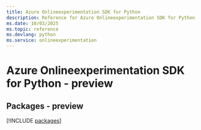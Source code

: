 ```yaml
---
title: Azure Onlineexperimentation SDK for Python
description: Reference for Azure Onlineexperimentation SDK for Python
ms.date: 10/03/2025
ms.topic: reference
ms.devlang: python
ms.service: onlineexperimentation
---
```

# Azure Onlineexperimentation SDK for Python - preview
## Packages - preview
[!INCLUDE [packages](onlineexperimentation-index.md)]